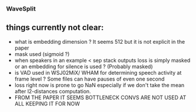 ### WaveSplit

things currently not clear:
---

- what is embedding dimension ? It seems 512 but it is not explicit in the paper
- mask used (sigmoid ?)
- when speakers in an example < sep stack outputs loss is simply masked or an embedding for silence is used ? (Probably masked)
- is VAD used in WSJ02MiX/ WHAM for determining speech activity at frame level ? Some files can have pauses of even one second
- loss right now is prone to go NaN especially if we don't take the mean after l2-distances computation. 
- FROM THE PAPER IT SEEMS BOTTLENECK CONVS ARE NOT USED AT ALL KEEPING IT FOR NOW